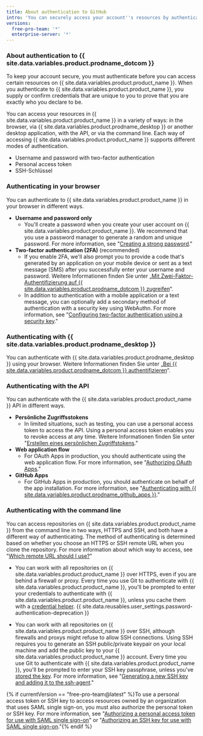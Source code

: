 ```yaml
---
title: About authentication to GitHub
intro: 'You can securely access your account''s resources by authenticating to {{ site.data.variables.product.product_name }}, using different credentials depending on where you authenticate.'
versions:
  free-pro-team: '*'
  enterprise-server: '*'
---
```


### About authentication to {{ site.data.variables.product.prodname_dotcom }}

To keep your account secure, you must authenticate before you can access certain resources on {{ site.data.variables.product.product_name }}. When you authenticate to {{ site.data.variables.product.product_name }}, you supply or confirm credentials that are unique to you to prove that you are exactly who you declare to be.

You can access your resources in {{ site.data.variables.product.product_name }} in a variety of ways: in the browser, via {{ site.data.variables.product.prodname_desktop }} or another desktop application, with the API, or via the command line. Each way of accessing {{ site.data.variables.product.product_name }} supports different modes of authentication.

- Username and password with two-factor authentication
- Personal access token
- SSH-Schlüssel


### Authenticating in your browser

You can authenticate to {{ site.data.variables.product.product_name }} in your browser in different ways.

- **Username and password only**
    - You'll create a password when you create your user account on {{ site.data.variables.product.product_name }}. We recommend that you use a password manager to generate a random and unique password. For more information, see "[Creating a strong password](/github/authenticating-to-github/creating-a-strong-password)."
- **Two-factor authentication (2FA)** (recommended)
    - If you enable 2FA, we'll also prompt you to provide a code that's generated by an application on your mobile device or sent as a text message (SMS) after you successfully enter your username and password. Weitere Informationen finden Sie unter „[Mit Zwei-Faktor-Authentifizierung auf {{ site.data.variables.product.prodname_dotcom }} zugreifen](/github/authenticating-to-github/accessing-github-using-two-factor-authentication#providing-a-2fa-code-when-signing-in-to-the-website)“.
    - In addition to authentication with a mobile application or a text message, you can optionally add a secondary method of authentication with a security key using WebAuthn. For more information, see "[Configuring two-factor authentication using a security key](/github/authenticating-to-github/configuring-two-factor-authentication#configuring-two-factor-authentication-using-a-security-key)."

### Authenticating with {{ site.data.variables.product.prodname_desktop }}

You can authenticate with {{ site.data.variables.product.prodname_desktop }} using your browser. Weitere Informationen finden Sie unter „[Bei {{ site.data.variables.product.prodname_dotcom }} authentifizieren](/desktop/getting-started-with-github-desktop/authenticating-to-github)“.

### Authenticating with the API

You can authenticate with the {{ site.data.variables.product.product_name }} API in different ways.

- **Persönliche Zugriffsstokens**
    - In limited situations, such as testing, you can use a personal access token to access the API. Using a personal access token enables you to revoke access at any time. Weitere Informationen finden Sie unter "[Erstellen eines persönlichen Zugriffstokens](/github/authenticating-to-github/creating-a-personal-access-token)."
- **Web application flow**
    - For OAuth Apps in production, you should authenticate using the web application flow. For more information, see "[Authorizing OAuth Apps](/apps/building-oauth-apps/authorizing-oauth-apps/#web-application-flow)."
- **GitHub Apps**
    - For GitHub Apps in production, you should authenticate on behalf of the app installation. For more information, see "[Authenticating with {{ site.data.variables.product.prodname_github_apps }}](/apps/building-github-apps/authenticating-with-github-apps/)."

### Authenticating with the command line

You can access repositories on {{ site.data.variables.product.product_name }} from the command line in two ways, HTTPS and SSH, and both have a different way of authenticating. The method of authenticating is determined based on whether you choose an HTTPS or SSH remote URL when you clone the repository. For more information about which way to access, see "[Which remote URL should I use?](/github/using-git/which-remote-url-should-i-use)"

* You can work with all repositories on {{ site.data.variables.product.product_name }} over HTTPS, even if you are behind a firewall or proxy. Every time you use Git to authenticate with {{ site.data.variables.product.product_name }}, you'll be prompted to enter your credentials to authenticate with {{ site.data.variables.product.product_name }}, unless you cache them with a [credential helper](/github/using-git/caching-your-github-credentials-in-git). {{ site.data.reusables.user_settings.password-authentication-deprecation }}

* You can work with all repositories on {{ site.data.variables.product.product_name }} over SSH, although firewalls and proxys might refuse to allow SSH connections. Using SSH requires you to generate an SSH public/private keypair on your local machine and add the public key to your {{ site.data.variables.product.product_name }} account. Every time you use Git to authenticate with {{ site.data.variables.product.product_name }}, you'll be prompted to enter your SSH key passphrase, unless you've [stored the key](/github/authenticating-to-github/generating-a-new-ssh-key-and-adding-it-to-the-ssh-agent#adding-your-ssh-key-to-the-ssh-agent). For more information, see "[Generating a new SSH key and adding it to the ssh-agent](/github/authenticating-to-github/generating-a-new-ssh-key-and-adding-it-to-the-ssh-agent)."

{% if currentVersion == "free-pro-team@latest" %}To use a personal access token or SSH key to access resources owned by an organization that uses SAML single sign-on, you must also authorize the personal token or SSH key. For more information, see "[Authorizing a personal access token for use with SAML single sign-on](/github/authenticating-to-github/authorizing-a-personal-access-token-for-use-with-saml-single-sign-on)" or "[Authorizing an SSH key for use with SAML single sign-on](/github/authenticating-to-github/authorizing-an-ssh-key-for-use-with-saml-single-sign-on)."{% endif %}
